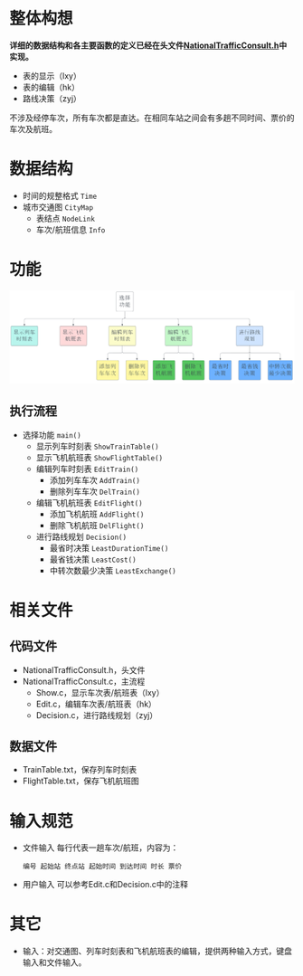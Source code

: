 # 整体构想

**详细的数据结构和各主要函数的定义已经在头文件[NationalTrafficConsult.h](NationalTrafficConsult.h)中实现。**

- 表的显示（lxy）
- 表的编辑（hk）
- 路线决策（zyj）

不涉及经停车次，所有车次都是直达。在相同车站之间会有多趟不同时间、票价的车次及航班。

# 数据结构

- 时间的规整格式 `Time`
- 城市交通图 `CityMap`
  - 表结点 `NodeLink`
  - 车次/航班信息 `Info`

# 功能

![Flowchart](Flowchart.png)

## 执行流程

- 选择功能 `main()`
  - 显示列车时刻表 `ShowTrainTable()`
  - 显示飞机航班表 `ShowFlightTable()`
  - 编辑列车时刻表 `EditTrain()`
    - 添加列车车次 `AddTrain()`
    - 删除列车车次 `DelTrain()`
  - 编辑飞机航班表 `EditFlight()`
    - 添加飞机航班 `AddFlight()`
    - 删除飞机航班 `DelFlight()`
  - 进行路线规划   `Decision()`
    - 最省时决策      `LeastDurationTime()`
    - 最省钱决策      `LeastCost()`
    - 中转次数最少决策 `LeastExchange()`

# 相关文件

## 代码文件

- NationalTrafficConsult.h，头文件
- NationalTrafficConsult.c，主流程
  - Show.c，显示车次表/航班表（lxy）
  - Edit.c，编辑车次表/航班表（hk）
  - Decision.c，进行路线规划（zyj）

## 数据文件

- TrainTable.txt，保存列车时刻表
- FlightTable.txt，保存飞机航班图

# 输入规范

- 文件输入
  每行代表一趟车次/航班，内容为：
  ```
  编号 起始站 终点站 起始时间 到达时间 时长 票价
  ```
- 用户输入
  可以参考Edit.c和Decision.c中的注释

# 其它

- 输入：对交通图、列车时刻表和飞机航班表的编辑，提供两种输入方式，键盘输入和文件输入。